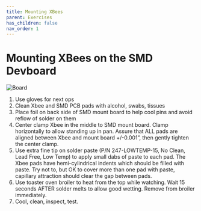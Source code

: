 ```yaml
---
title: Mounting XBees
parent: Exercises
has_children: false
nav_order: 1
---
```



# Mounting XBees on the SMD Devboard


![Board](https://raw.githubusercontent.com/670Mustangs/minibots/master/images/smdxbee.png)



1. Use gloves for next ops
2. Clean Xbee and SMD PCB pads with alcohol, swabs, tissues
3. Place foil on back side of SMD mount board to help cool pins and avoid reflow of solder on them
4. Center clamp Xbee in the middle to SMD mount board. Clamp horizontally to allow standing up in pan. Assure that ALL pads are aligned between Xbee and mount board +/-0.001”, then gently tighten the center clamp.
5. Use extra fine tip on solder paste (P/N 247-LOWTEMP-15, No Clean, Lead Free, Low Temp) to apply small dabs of paste to each pad. The Xbee pads have hemi-cylindrical indents which should be filled with paste. Try not to, but OK to cover more than one pad with paste, capillary attraction should clear the gap between pads.
6. Use toaster oven broiler to heat from the top while watching. Wait 15 seconds AFTER solder melts to allow good wetting. Remove from broiler immediately.
7. Cool, clean, inspect, test.
